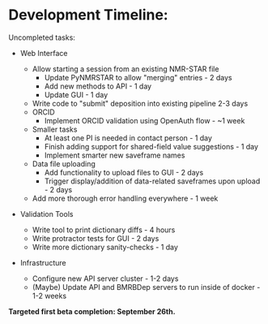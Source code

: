 # Development Timeline: 

Uncompleted tasks:

* Web Interface
    * Allow starting a session from an existing NMR-STAR file
        * Update PyNMRSTAR to allow "merging" entries - 2 days
        * Add new methods to API - 1 day
        * Update GUI - 1 day
    * Write code to "submit" deposition into existing pipeline 2-3 days
    * ORCID
        * Implement ORCID validation using OpenAuth flow - ~1 week
    * Smaller tasks
        * At least one PI is needed in contact person - 1 day
        * Finish adding support for shared-field value suggestions - 1 day
        * Implement smarter new saveframe names
    * Data file uploading
        * Add functionality to upload files to GUI - 2 days
        * Trigger display/addition of data-related saveframes upon upload - 2 days
    * Add more thorough error handling everywhere - 1 week

* Validation Tools
    * Write tool to print dictionary diffs - 4 hours
    * Write protractor tests for GUI - 2 days
    * Write more dictionary sanity-checks - 1 day
     
* Infrastructure
    * Configure new API server cluster - 1-2 days
    * (Maybe) Update API and BMRBDep servers to run inside of docker - 1-2 weeks 

<b>Targeted first beta completion: September 26th.</b>
